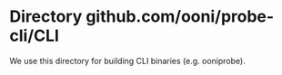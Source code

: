 # Directory github.com/ooni/probe-cli/CLI

We use this directory for building CLI binaries (e.g. ooniprobe).
